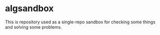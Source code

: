 # algsandbox

This is repository used as a single-repo sandbox for checking some things and solving some problems.
